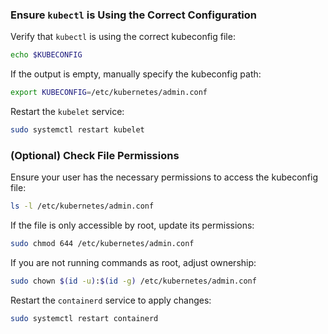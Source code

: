 ### Ensure `kubectl` is Using the Correct Configuration  

Verify that `kubectl` is using the correct kubeconfig file:  

```bash
echo $KUBECONFIG
```  

If the output is empty, manually specify the kubeconfig path:  

```bash
export KUBECONFIG=/etc/kubernetes/admin.conf
```  

Restart the `kubelet` service:  

```bash
sudo systemctl restart kubelet
```  

### (Optional) Check File Permissions  

Ensure your user has the necessary permissions to access the kubeconfig file:  

```bash
ls -l /etc/kubernetes/admin.conf
```  

If the file is only accessible by root, update its permissions:  

```bash
sudo chmod 644 /etc/kubernetes/admin.conf
```  

If you are not running commands as root, adjust ownership:  

```bash
sudo chown $(id -u):$(id -g) /etc/kubernetes/admin.conf
```  

Restart the `containerd` service to apply changes:  

```bash
sudo systemctl restart containerd
```
